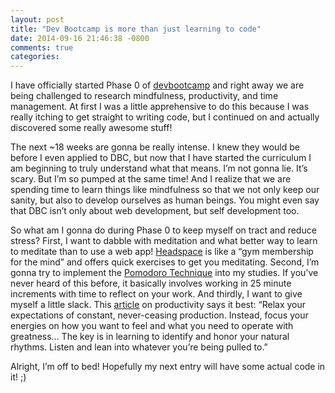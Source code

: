```yaml
---
layout: post
title: "Dev Bootcamp is more than just learning to code"
date: 2014-09-16 21:46:38 -0800
comments: true
categories:
---
```

I have officially started Phase 0 of [devbootcamp](http://devbootcamp.com) and right away we are being challenged to research mindfulness, productivity, and time management. At first I was a little apprehensive to do this because I was really itching to get straight to writing code, but I continued on and actually discovered some really awesome stuff!
<!-- more -->
The next ~18 weeks are gonna be really intense. I knew they would be before I even applied to DBC, but now that I have started the curriculum I am beginning to truly understand what that means. I’m not gonna lie. It’s scary. But I’m so pumped at the same time! And I realize that we are spending time to learn things like mindfulness so that we not only keep our sanity, but also to develop ourselves as human beings. You might even say that DBC isn’t only about web development, but self development too.

So what am I gonna do during Phase 0 to keep myself on tract and reduce stress? First, I want to dabble with meditation and what better way to learn to meditate than to use a web app! [Headspace](https://www.headspace.com/) is like a “gym membership for the mind” and offers quick exercises to get you meditating. Second, I’m gonna try to implement the [Pomodoro Technique](http://pomodorotechnique.com/) into my studies. If you’ve never heard of this before, it basically involves working in 25 minute increments with time to reflect on your work. And thirdly, I want to give myself a little slack. This [article](http://paidtoexist.com/counterintuitive-productivity/) on productivity says it best: “Relax your expectations of constant, never-ceasing production. Instead, focus your energies on how you want to feel and what you need to operate with greatness… The key is in learning to identify and honor your natural rhythms. Listen and lean into whatever you’re being pulled to.”

Alright, I’m off to bed! Hopefully my next entry will have some actual code in it! ;)